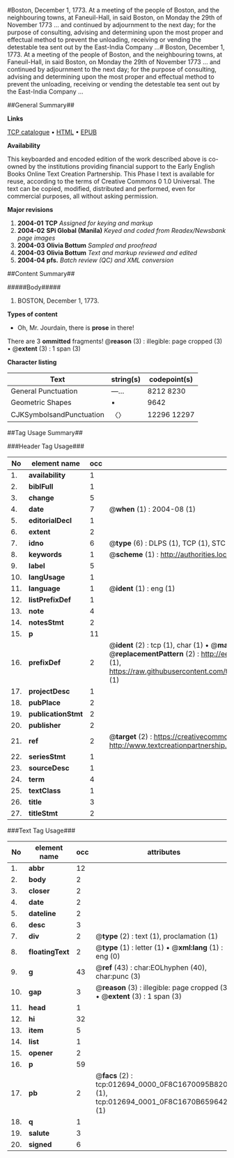 #Boston, December 1, 1773. At a meeting of the people of Boston, and the neighbouring towns, at Faneuil-Hall, in said Boston, on Monday the 29th of November 1773 ... and continued by adjournment to the next day; for the purpose of consulting, advising and determining upon the most proper and effectual method to prevent the unloading, receiving or vending the detestable tea sent out by the East-India Company ...#
Boston, December 1, 1773. At a meeting of the people of Boston, and the neighbouring towns, at Faneuil-Hall, in said Boston, on Monday the 29th of November 1773 ... and continued by adjournment to the next day; for the purpose of consulting, advising and determining upon the most proper and effectual method to prevent the unloading, receiving or vending the detestable tea sent out by the East-India Company ...

##General Summary##

**Links**

[TCP catalogue](http://www.ota.ox.ac.uk/tcp/)  • 
[HTML](http://tei.it.ox.ac.uk/tcp/Texts-HTML/free/N09/N09990.html)  • 
[EPUB](http://tei.it.ox.ac.uk/tcp/Texts-EPUB/free/N09/N09990.epub)

**Availability**

This keyboarded and encoded edition of the
	       work described above is co-owned by the institutions
	       providing financial support to the Early English Books
	       Online Text Creation Partnership. This Phase I text is
	       available for reuse, according to the terms of Creative
	       Commons 0 1.0 Universal. The text can be copied,
	       modified, distributed and performed, even for
	       commercial purposes, all without asking permission.

**Major revisions**

1. __2004-01__ __TCP__ *Assigned for keying and markup*
1. __2004-02__ __SPi Global (Manila)__ *Keyed and coded from Readex/Newsbank page images*
1. __2004-03__ __Olivia Bottum__ *Sampled and proofread*
1. __2004-03__ __Olivia Bottum__ *Text and markup reviewed and edited*
1. __2004-04__ __pfs.__ *Batch review (QC) and XML conversion*

##Content Summary##

#####Body#####

1. BOSTON, December 1, 1773.

**Types of content**

  * Oh, Mr. Jourdain, there is **prose** in there!

There are 3 **ommitted** fragments! 
 @__reason__ (3) : illegible: page cropped (3)  •  @__extent__ (3) : 1 span (3)

**Character listing**


|Text|string(s)|codepoint(s)|
|---|---|---|
|General Punctuation|—…|8212 8230|
|Geometric Shapes|▪|9642|
|CJKSymbolsandPunctuation|〈〉|12296 12297|

##Tag Usage Summary##

###Header Tag Usage###

|No|element name|occ|attributes|
|---|---|---|---|
|1.|__availability__|1||
|2.|__biblFull__|1||
|3.|__change__|5||
|4.|__date__|7| @__when__ (1) : 2004-08 (1)|
|5.|__editorialDecl__|1||
|6.|__extent__|2||
|7.|__idno__|6| @__type__ (6) : DLPS (1), TCP (1), STC (1), NOTIS (1), IMAGE-SET (1), EVANS-CITATION (1)|
|8.|__keywords__|1| @__scheme__ (1) : http://authorities.loc.gov/ (1)|
|9.|__label__|5||
|10.|__langUsage__|1||
|11.|__language__|1| @__ident__ (1) : eng (1)|
|12.|__listPrefixDef__|1||
|13.|__note__|4||
|14.|__notesStmt__|2||
|15.|__p__|11||
|16.|__prefixDef__|2| @__ident__ (2) : tcp (1), char (1)  •  @__matchPattern__ (2) : ([0-9\-]+):([0-9IVX]+) (1), (.+) (1)  •  @__replacementPattern__ (2) : http://eebo.chadwyck.com/downloadtiff?vid=$1&page=$2 (1), https://raw.githubusercontent.com/textcreationpartnership/Texts/master/tcpchars.xml#$1 (1)|
|17.|__projectDesc__|1||
|18.|__pubPlace__|2||
|19.|__publicationStmt__|2||
|20.|__publisher__|2||
|21.|__ref__|2| @__target__ (2) : https://creativecommons.org/publicdomain/zero/1.0/ (1), http://www.textcreationpartnership.org/docs/. (1)|
|22.|__seriesStmt__|1||
|23.|__sourceDesc__|1||
|24.|__term__|4||
|25.|__textClass__|1||
|26.|__title__|3||
|27.|__titleStmt__|2||


###Text Tag Usage###

|No|element name|occ|attributes|
|---|---|---|---|
|1.|__abbr__|12||
|2.|__body__|2||
|3.|__closer__|2||
|4.|__date__|2||
|5.|__dateline__|2||
|6.|__desc__|3||
|7.|__div__|2| @__type__ (2) : text (1), proclamation (1)|
|8.|__floatingText__|2| @__type__ (1) : letter (1)  •  @__xml:lang__ (1) : eng (0)|
|9.|__g__|43| @__ref__ (43) : char:EOLhyphen (40), char:punc (3)|
|10.|__gap__|3| @__reason__ (3) : illegible: page cropped (3)  •  @__extent__ (3) : 1 span (3)|
|11.|__head__|1||
|12.|__hi__|32||
|13.|__item__|5||
|14.|__list__|1||
|15.|__opener__|2||
|16.|__p__|59||
|17.|__pb__|2| @__facs__ (2) : tcp:012694_0000_0F8C1670095B8200 (1), tcp:012694_0001_0F8C1670B6596420 (1)|
|18.|__q__|1||
|19.|__salute__|3||
|20.|__signed__|6||
